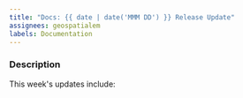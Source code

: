 ```yaml
---
title: "Docs: {{ date | date('MMM DD') }} Release Update"
assignees: geospatialem
labels: Documentation
---
```

### Description
This week's updates include:

